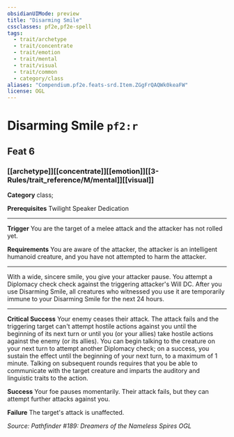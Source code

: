 ```yaml
---
obsidianUIMode: preview
title: "Disarming Smile"
cssclasses: pf2e,pf2e-spell
tags:
  - trait/archetype
  - trait/concentrate
  - trait/emotion
  - trait/mental
  - trait/visual
  - trait/common
  - category/class
aliases: "Compendium.pf2e.feats-srd.Item.ZGgFrQAQWk0keaFW"
license: OGL
---
```

# Disarming Smile `pf2:r`
## Feat 6
### [[archetype]][[concentrate]][[emotion]][[3-Rules/trait_reference/M/mental]][[visual]]

**Category** class; 



**Prerequisites** Twilight Speaker Dedication
* * *
**Trigger** You are the target of a melee attack and the attacker has not rolled yet.

**Requirements** You are aware of the attacker, the attacker is an intelligent humanoid creature, and you have not attempted to harm the attacker.

* * *

With a wide, sincere smile, you give your attacker pause. You attempt a Diplomacy check check against the triggering attacker's Will DC. After you use Disarming Smile, all creatures who witnessed you use it are temporarily immune to your Disarming Smile for the next 24 hours.

* * *

**Critical Success** Your enemy ceases their attack. The attack fails and the triggering target can't attempt hostile actions against you until the beginning of its next turn or until you (or your allies) take hostile actions against the enemy (or its allies). You can begin talking to the creature on your next turn to attempt another Diplomacy check; on a success, you sustain the effect until the beginning of your next turn, to a maximum of 1 minute. Talking on subsequent rounds requires that you be able to communicate with the target creature and imparts the auditory and linguistic traits to the action.

**Success** Your foe pauses momentarily. Their attack fails, but they can attempt further attacks against you.

**Failure** The target's attack is unaffected.

*Source: Pathfinder #189: Dreamers of the Nameless Spires*
*OGL*